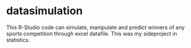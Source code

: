 # datasimulation
This R-Studio code can simulate, manipulate and predict winners of any sports competition through excel datafile. This was my sideproject in statistics.
